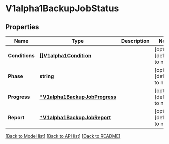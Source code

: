 # V1alpha1BackupJobStatus

## Properties
Name | Type | Description | Notes
------------ | ------------- | ------------- | -------------
**Conditions** | [**[]V1alpha1Condition**](v1alpha1.Condition.md) |  | [optional] [default to null]
**Phase** | **string** |  | [optional] [default to null]
**Progress** | [***V1alpha1BackupJobProgress**](v1alpha1.BackupJobProgress.md) |  | [optional] [default to null]
**Report** | [***V1alpha1BackupJobReport**](v1alpha1.BackupJobReport.md) |  | [optional] [default to null]

[[Back to Model list]](../README.md#documentation-for-models) [[Back to API list]](../README.md#documentation-for-api-endpoints) [[Back to README]](../README.md)


